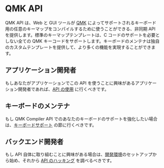 # QMK API

<!---
  original document: 0.13.15:docs/api_overview.md
  git diff 0.13.15 HEAD -- docs/api_overview.md | cat
-->

QMK API は、Web と GUI ツールが [QMK](https://qmk.fm/) によってサポートされるキーボード用の任意のキーマップをコンパイルするために使うことができる、非同期 API を提供します。標準のキーマップテンプレートは、C コードのサポートを必要としない全ての QMK キーコードをサポートします。キーボードのメンテナは独自のカスタムテンプレートを提供して、より多くの機能を実現することができます。

## アプリケーション開発者

もしあなたがアプリケーションでこの API を使うことに興味があるアプリケーション開発者であれば、[API の使用](ja/api_docs.md) に行くべきです。

## キーボードのメンテナ

もし QMK Compiler API でのあなたのキーボードのサポートを強化したい場合は、[キーボードサポート](ja/reference_configurator_support.md) の節に行くべきです。

## バックエンド開発者

もし API 自体に取り組むことに興味がある場合は、[開発環境](ja/api_development_environment.md)のセットアップから始め、それから [API のハッキング](ja/api_development_overview.md) を調べるべきです。
